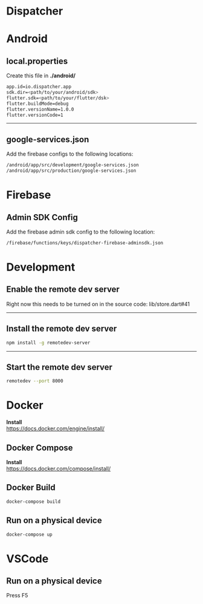 # Dispatcher

# Android

## local.properties
Create this file in __./android/__

```bash
app.id=io.dispatcher.app
sdk.dir=<path/to/your/android/sdk>
flutter.sdk=<path/to/your/flutter/dsk>
flutter.buildMode=debug
flutter.versionName=1.0.0
flutter.versionCode=1
```

---

## google-services.json
Add the firebase configs to the following locations:

```bash
/android/app/src/development/google-services.json
/android/app/src/production/google-services.json
```

# Firebase

## Admin SDK Config
Add the firebase admin sdk config to the following location:

```bash
/firebase/functions/keys/dispatcher-firebase-adminsdk.json
```

# Development

## Enable the remote dev server
Right now this needs to be turned on in the source code: lib/store.dart#41

---

## Install the remote dev server
```bash
npm install -g remotedev-server
```

---

## Start the remote dev server
```bash
remotedev --port 8000
```

# Docker

__Install__  
https://docs.docker.com/engine/install/


## Docker Compose

__Install__  
https://docs.docker.com/compose/install/

## Docker Build

```bash
docker-compose build
```

## Run on a physical device

```bash
docker-compose up
```

# VSCode

## Run on a physical device
Press F5